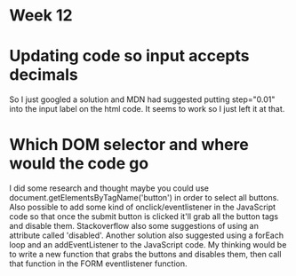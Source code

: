 # Week 12

# Updating code so input accepts decimals
So I just googled a solution and MDN had suggested putting step="0.01" into the input label on the html code. It seems to work so I just left it at that. 

# Which DOM selector and where would the code go
I did some research and thought maybe you could use document.getElementsByTagName('button') in order to select all buttons. Also possible to add some kind of onclick/eventlistener in the JavaScript code so that once the submit button is clicked it'll grab all the button tags and disable them. Stackoverflow also some suggestions of using an attribute called 'disabled'. Another solution also suggested using a forEach loop and an addEventListener to the JavaScript code. My thinking would be to write a new function that grabs the buttons and disables them, then call that function in the FORM eventlistener function. 